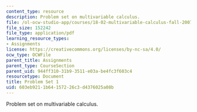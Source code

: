 ```yaml
---
content_type: resource
description: Problem set on multivariable calculus.
file: /ol-ocw-studio-app/courses/18-02-multivariable-calculus-fall-2007/603eb9211b64157226c3d4376025a08b_ps1.pdf
file_size: 152242
file_type: application/pdf
learning_resource_types:
- Assignments
license: https://creativecommons.org/licenses/by-nc-sa/4.0/
ocw_type: OCWFile
parent_title: Assignments
parent_type: CourseSection
parent_uid: 944ff310-31b9-3511-e03a-be4fc3f603c4
resourcetype: Document
title: Problem Set 1
uid: 603eb921-1b64-1572-26c3-d4376025a08b
---
```

Problem set on multivariable calculus.